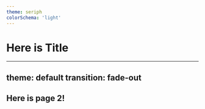 ```yaml
---
theme: seriph
colorSchema: 'light'
---
```


# Here is Title


---
theme: default
transition: fade-out
---

## Here is page 2!
